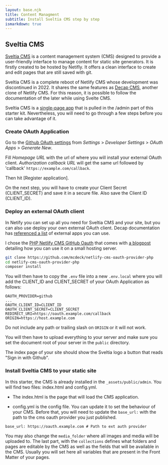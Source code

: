 ```yaml
---
layout: base.njk
title: Content Managment
subtitle: Install Sveltia CMS step by step
ismarkdown: true
---
```

## Sveltia CMS

[Sveltia CMS](https://github.com/sveltia/sveltia-cms) is a content management system (CMS) designed to provide a user-friendly interface to manage content for static site generators. It is firstly created to be hosted by Netifly. It offers a clean interface to create and edit pages that are still saved with git.

Sveltia CMS is a complete reboot of Netlify CMS whose development was discontinued in 2022. It shares the same features as [Decap CMS](https://decapcms.org/), another clone of Netlify CMS. For this reason, it is possible to follow the documentation of the later while using Svelte CMS.

Sveltia CMS is a [single-page app](https://github.com/decaporg/decap-cms?tab=readme-ov-file) that is pulled in the /admin part of this starter kit. Nevertheless, you will need to go through a few steps before you can take advantage of it.

### Create OAuth Application

Go to the [Github OAuth settings](https://github.com/settings/applications/new) from *Settings* > *Developer Settings* > *OAuth Apps* > *Generate New*.

Fill *Homepage URL* with the url of where you will install your external OAuth client. *Authorization callback URL* will get the same url followed by 'callback' `https://example.com/callback`.

Then hit [Register application].

On the next step, you will have to create your Client Secret (CLIENT_SECRET) and save it in a secure file. Also save the Client ID (CLIENT_ID).

### Deploy an external OAuth client

In Netify you can set up all you need for Sveltia CMS and your site, but you can also use deploy your own external OAuth client. Decap documentation has [referenced a list](https://decapcms.org/docs/external-oauth-clients/) of external apps you can use.

I chose the [PHP Netlify CMS GitHub Oauth](https://github.com/mcdeck/netlify-cms-oauth-provider-php) that comes with [a blogpost](https://www.van-porten.de/blog/2021/01/netlify-auth-provider/) detailing how you can use it on a small hosting server.

```bash
git clone https://github.com/mcdeck/netlify-cms-oauth-provider-php
cd netlify-cms-oauth-provider-php
composer install
```

You will then have to copy the `.env` file into a new `.env.local` where you will add the CLIENT_ID and CLIENT_SECRET of your OAuth Application as follows:

```
OAUTH_PROVIDER=github
...
OAUTH_CLIENT_ID=CLIENT_ID
OAUTH_CLIENT_SECRET=CLIENT_SECRET
REDIRECT_URI=https://oauth.example.com/callback
ORIGIN=https://host.example.com
```

Do not include any path or trailing slash on `ORIGIN` or it will not work.

You will then have to upload everything to your server and make sure you set the document root of your server in the `public` directory. 

The index page of your site should show the Sveltia logo a button that  reads "Sign in with Github".

### Install Sveltia CMS to your static site

In this starter, the CMS is already installed in the `_assets/public/admin`. You will find two files: index.html and config.yml.

- The index.html is the page that will load the CMS application.

- config.yml is the config file. You can update it to set the behaviour of your CMS. Before that, you will need to update the `base_url:` with the path to the cms oauth provider you just published.

```
base_url: https://oauth.example.com # Path to ext auth provider
```

You may also change the `media_folder` where all images and media will be uploaded to. The last part, with the `collections` defines what folders and pages are editable by the CMS as well as the fields that will be available in the CMS. Usually you will set here all variables that are present in the Front Matter of your pages.
